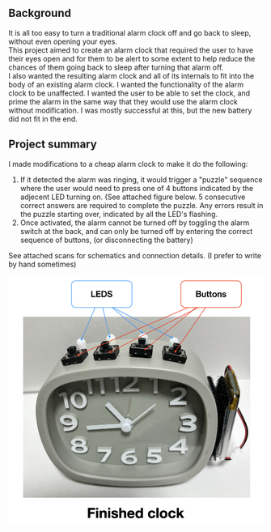 ## Background

It is all too easy to turn a traditional alarm clock off and go back to sleep, without even opening your eyes.  
This project aimed to create an alarm clock that required the user to have their eyes open and for them to be alert to some extent to help reduce the chances of them going back to sleep after turning that alarm off.  
I also wanted the resulting alarm clock and all of its internals to fit into the body of an existing alarm clock.
I wanted the functionality of the alarm clock to be unaffected. I wanted the user to be able to set the clock, and prime the alarm in the same way that they would use the alarm clock without modification. I was mostly successful at this, but the new battery did not fit in the end.


## Project summary

I made modifications to a cheap alarm clock to make it do the following:  
1. If it detected the alarm was ringing, it would trigger a "puzzle" sequence where the user would need to press one of 4 buttons indicated by the adjecent LED turning on. (See attached figure below.  5 consecutive correct answers are required to complete the puzzle. Any errors result in the puzzle starting over, indicated by all the LED's flashing.  
2. Once activated, the alarm cannot be turned off by toggling the alarm switch at the back, and can only be turned off by entering the correct sequence of buttons, (or disconnecting the battery)  

See attached scans for schematics and connection details. (I prefer to write by hand sometimes)  

![Image of finished clock](./FinishedPuzzleClock.png "Finished Clock")



